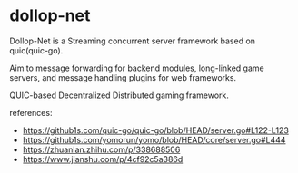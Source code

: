 # dollop-net

Dollop-Net is a Streaming concurrent server framework based on quic(quic-go). 

Aim to message forwarding for backend modules, long-linked game servers, and message handling plugins for web frameworks.

QUIC-based Decentralized Distributed gaming framework.


references:
- https://github1s.com/quic-go/quic-go/blob/HEAD/server.go#L122-L123
- https://github1s.com/yomorun/yomo/blob/HEAD/core/server.go#L444
- https://zhuanlan.zhihu.com/p/338688506
- https://www.jianshu.com/p/4cf92c5a386d
